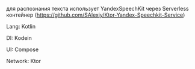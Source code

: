 для распознания текста использует YandexSpeechKit через Serverless контейнер (https://github.com/SAlexiy/Ktor-Yandex-Speechkit-Service)

Lang: Kotlin

DI: Kodein

UI: Compose

Network: Ktor
